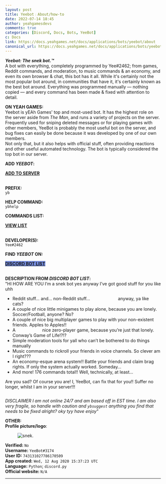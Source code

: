 ```yaml
---
layout: post
title: Yeebot﹕About/how-to
date: 2022-07-14 18:45
author: yeahgamesdevs
comments: true
categories: [Discord, Docs, Bots, YeeBot]
c: Docs
link: https://docs.yeahgames.net/docs/applications/bots/yeebot/about
canonical_url: https://docs.yeahgames.net/docs/applications/bots/yeebot/about
---
```

<!-- wp:paragraph -->
<p><em><strong>Yeebot: The snek bot.™</strong></em> <br>A bot with everything, completely programmed by Yee#2462; from games, Reddit commands, and moderation, to music commands &amp; an economy, and even its own browser &amp; chat, this bot has it all. While it's certainly not the most popular bot around, in communities that have it, it's certainly known as the best bot around. Everything was programmed manually — nothing copied — and every command has been made &amp; fixed with attention to detail. </p>
<!-- /wp:paragraph -->

<!-- wp:paragraph -->
<p><strong>ON YEAH GAMES:</strong><br>Yeebot is yEAh Games' top and most-used bot. It has the highest role on the server aside from <em>The Man</em>, and runs a variety of projects on the server. Frequently used for sniping deleted messages or for playing games with other members, YeeBot is probably the most useful bot on the server, and bug fixes can easily be done because it was developed by one of our own members.<br>Not only that, but it also helps with official stuff, often providing reactions and other useful automated technology. The bot is typically considered the top bot in our server.</p>
<!-- /wp:paragraph -->

<!-- wp:paragraph -->
<p><strong>ADD <em>YEEBOT</em>:</strong></p>
<!-- /wp:paragraph -->

<!-- wp:buttons -->
<div class="wp-block-buttons"><!-- wp:button {"backgroundColor":"vivid-green-cyan","textColor":"white","style":{"border":{"radius":"0px"}}} -->
<div class="wp-block-button"><a class="wp-block-button__link has-white-color has-vivid-green-cyan-background-color has-text-color has-background wp-element-button" href="https://discord.com/api/oauth2/authorize?client_id=743131027786170509&amp;permissions=1636369432051&amp;scope=applications.commands+bot" style="border-radius:0;"><strong>ADD TO SERVER</strong></a></div>
<!-- /wp:button --></div>
<!-- /wp:buttons -->

<!-- wp:paragraph -->
<p><br><strong>PREFIX:</strong><br><code>yb</code></p>
<!-- /wp:paragraph -->

<!-- wp:paragraph -->
<p><strong>HELP COMMAND:</strong><br><code>ybhelp</code></p>
<!-- /wp:paragraph -->

<!-- wp:paragraph -->
<p><strong>COMMANDS LIST:</strong></p>
<!-- /wp:paragraph -->

<!-- wp:buttons -->
<div class="wp-block-buttons"><!-- wp:button {"backgroundColor":"vivid-cyan-blue","textColor":"white","style":{"border":{"radius":"0px"}}} -->
<div class="wp-block-button"><a class="wp-block-button__link has-white-color has-vivid-cyan-blue-background-color has-text-color has-background wp-element-button" href="yeahgames.pro/404" style="border-radius:0;"><strong>VIEW LIST</strong></a></div>
<!-- /wp:button --></div>
<!-- /wp:buttons -->

<!-- wp:paragraph -->
<p><br><strong>DEVELOPER(S):</strong><br><code>Yee#2462</code></p>
<!-- /wp:paragraph -->

<!-- wp:paragraph -->
<p><strong>FIND <em>YEEBOT</em> ON:</strong></p>
<!-- /wp:paragraph -->

<!-- wp:buttons {"layout":{"type":"flex","justifyContent":"left"}} -->
<div class="wp-block-buttons"><!-- wp:button {"textColor":"white","style":{"color":{"background":"#7289da"},"border":{"radius":"0px"}}} -->
<div class="wp-block-button"><a class="wp-block-button__link has-white-color has-text-color has-background wp-element-button" href="https://discordbotlist.com/bots/yeebot" style="border-radius:0;background-color:#7289da;"><strong>DISCORD BOT LIST</strong></a></div>
<!-- /wp:button --></div>
<!-- /wp:buttons -->

<!-- wp:paragraph -->
<p><br><strong>DESCRIPTION FROM <em>DISCORD BOT LIST</em>:</strong><br>"HI HOW ARE YOU I’m a snek bot yes anyway I’ve got good stuff for you like uhh</p>
<!-- /wp:paragraph -->

<!-- wp:list -->
<ul><li>Reddit stuff… and… non-Reddit stuff… ​ ​ ​ ​ ​ ​ ​ ​ ​ ​ ​ ​ ​ ​ ​ ​ ​ ​ ​ ​ ​ ​ ​anyway, ya like cats?</li><li>A couple of nice little minigames to play alone, because you are lonely. Soccer/Football, anyone? No?</li><li>A couple of nice big multiplayer games to play with your non-existent friends. Apples to Apples!!</li><li>A ​ ​ ​ ​ ​ ​ ​ ​ ​ ​ ​​​ ​​ ​ ​ ​ ​ ​ ​ ​ ​  ​ nice zero-player game, because you’re just that lonely. Conway’s Game of Life!?!?</li><li>Simple moderation tools for yall who can’t be bothered to do things manually</li><li>Music commands to rickroll your friends in voice channels. So clever am I right???</li><li>An economy-esque arena system!! Battle your friends and claim brag rights. If only the system actually worked. Someday…</li><li>And more! 176 commands total!! Well, technically, at least…</li></ul>
<!-- /wp:list -->

<!-- wp:paragraph -->
<p>Are you sad? Of course you are! I, YeeBot, can fix that for you!! Suffer no longer, whilst I am in your server!!!</p>
<!-- /wp:paragraph -->

<!-- wp:image -->
<figure class="wp-block-image"><img src="https://i.imgur.com/x5Sd91k.png" alt="" /></figure>
<!-- /wp:image -->

<!-- wp:paragraph -->
<p>​<em>DISCLAIMER I am not online 24/7 and am based off in EST time. I am also very fragile, so handle with caution and&nbsp;<code>ybsuggest</code>&nbsp;anything you find that needs to be fixed alright? oky tyy have enjoy</em>"</p>
<!-- /wp:paragraph -->

<!-- wp:paragraph -->
<p><strong>OTHER:</strong><br><strong>Profile picture/logo</strong>:</p>
<!-- /wp:paragraph -->

<!-- wp:image -->
<figure class="wp-block-image"><img src="https://i.imgur.com/x5Sd91k.png" alt="snek." /></figure>
<!-- /wp:image -->

<!-- wp:paragraph -->
<p><strong>Verified: </strong><code>No</code><br><strong>Username:</strong> <code>YeeBot#3174</code><br><strong>User ID:</strong> <code>743131027786170509</code><br><strong>App created:</strong> <code>Wed, 12 Aug 2020 15:37:23 UTC</code><br><strong>Language:</strong> <code>Python</code>; <code>discord.py</code><br><strong>Official website: </strong><code>N/A</code><a rel="noreferrer noopener" href="https://discord.com/oauth2/authorize?client_id=743131027786170509&amp;permissions=931135222&amp;scope=bot" target="_blank"></a></p>
<!-- /wp:paragraph -->

<!-- wp:separator -->
<hr class="wp-block-separator has-alpha-channel-opacity" />
<!-- /wp:separator -->
